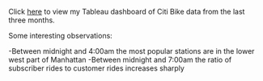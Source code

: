 Click [here](https://public.tableau.com/profile/alex.matthiessen#!/vizhome/Citi_Bike_HW/Dashboard1) to view my Tableau dashboard of Citi Bike data from the last three months.

Some interesting observations:

-Between midnight and 4:00am the most popular stations are in the lower west part of Manhattan
-Between midnight and 7:00am the ratio of subscriber rides to customer rides increases sharply
